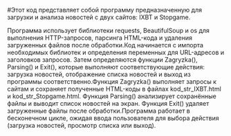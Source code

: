 #Этот код представляет собой программу предназначенную для загрузки и анализа новостей с двух сайтов: IXBT и Stopgame. 

Программа использует библиотеки requests, BeautifulSoup и os для выполнения HTTP-запросов, парсинга HTML-кода и удаления загруженных файлов после обработки.Код начинается с импорта необходимых библиотек и определения переменных для URL-адресов и заголовков запросов. Затем определяются функции Zagryzka(), Parsing() и Exit(), которые выполняют соответствующие действия: загрузка новостей, отображение списка новостей и выход из программы соответственно.Функция Zagryzka() выполняет запросы к сайтам и сохраняет полученные HTML-коды в файлах kod_str_IXBT.html и kod_str_Stopgame.html. Функция Parsing() анализирует сохранённые файлы и выводит список новостей на экран. Функция Exit() удаляет загруженные файлы после обработки.Программа работает в бесконечном цикле, ожидая ввода пользователя для выбора действия (загрузка новостей, просмотр списка или выход).
